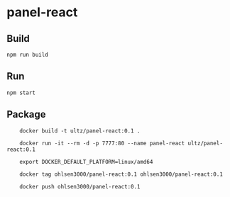 # panel-react

## Build

```
npm run build
```

## Run

```
npm start
```

## Package

        docker build -t ultz/panel-react:0.1 .

        docker run -it --rm -d -p 7777:80 --name panel-react ultz/panel-react:0.1

        export DOCKER_DEFAULT_PLATFORM=linux/amd64
        
        docker tag ohlsen3000/panel-react:0.1 ohlsen3000/panel-react:0.1

        docker push ohlsen3000/panel-react:0.1